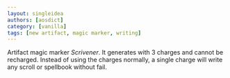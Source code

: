 ```yaml
---
layout: singleidea
authors: [aosdict]
category: [vanilla]
tags: [new artifact, magic marker, writing]
---
```

Artifact magic marker *Scrivener*. It generates with 3 charges and cannot be recharged. Instead of using the charges normally, a single charge will write any scroll or spellbook without fail.
